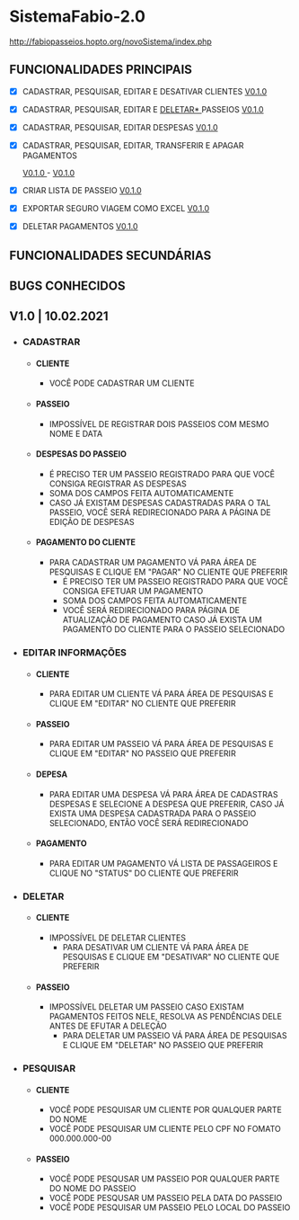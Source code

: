 # SistemaFabio-2.0
 http://fabiopasseios.hopto.org/novoSistema/index.php


## FUNCIONALIDADES PRINCIPAIS

- [X] CADASTRAR, PESQUISAR, EDITAR E DESATIVAR CLIENTES <a href="#010"> V0.1.0 </a>
- [X] CADASTRAR, PESQUISAR, EDITAR E <a href="#TIP1"> DELETAR* </a> PASSEIOS  <a href="#010"> V0.1.0 </a>
- [X] CADASTRAR, PESQUISAR, EDITAR DESPESAS   <a href="#010"> V0.1.0 </a>
- [X] CADASTRAR, PESQUISAR, EDITAR, TRANSFERIR E APAGAR PAGAMENTOS <p> <a href="#010"> V0.1.0 </a> - <a href="#010"> V0.1.0 </a> </p>
- [X] CRIAR LISTA DE PASSEIO   <a href="#010"> V0.1.0</a>
- [X] EXPORTAR SEGURO VIAGEM COMO EXCEL  <a href="#010"> V0.1.0</a>
- [X] DELETAR PAGAMENTOS <a href="#010"> V0.1.0</a>


## FUNCIONALIDADES SECUNDÁRIAS

## BUGS CONHECIDOS <p id="TIP1" > </p>
 
##  V1.0 | 10.02.2021 <p id="010"> </p>
 * ### CADASTRAR
   * #### CLIENTE
     * VOCÊ PODE CADASTRAR UM CLIENTE
   * #### PASSEIO
     * IMPOSSÍVEL DE REGISTRAR DOIS PASSEIOS COM MESMO NOME E DATA
   * #### DESPESAS DO PASSEIO
     * É PRECISO TER UM PASSEIO REGISTRADO PARA QUE VOCÊ CONSIGA REGISTRAR AS DESPESAS
     * SOMA DOS CAMPOS FEITA AUTOMATICAMENTE
     * CASO JÁ EXISTAM DESPESAS CADASTRADAS PARA O TAL PASSEIO, VOCÊ SERÁ REDIRECIONADO PARA A PÁGINA DE EDIÇÃO DE DESPESAS
   * #### PAGAMENTO DO CLIENTE
     * PARA CADASTRAR UM PAGAMENTO VÁ PARA ÁREA DE PESQUISAS E CLIQUE EM "PAGAR" NO CLIENTE QUE PREFERIR
       * É PRECISO TER UM PASSEIO REGISTRADO PARA QUE VOCÊ CONSIGA EFETUAR UM PAGAMENTO
       * SOMA DOS CAMPOS FEITA AUTOMATICAMENTE
       * VOCÊ SERÁ REDIRECIONADO PARA PÁGINA DE ATUALIZAÇÃO DE PAGAMENTO CASO JÁ EXISTA UM PAGAMENTO DO CLIENTE PARA O PASSEIO SELECIONADO

 * ### EDITAR INFORMAÇÕES
   * #### CLIENTE
     * PARA EDITAR UM CLIENTE VÁ PARA ÁREA DE PESQUISAS E CLIQUE EM "EDITAR" NO CLIENTE QUE PREFERIR
   * #### PASSEIO
     * PARA EDITAR UM PASSEIO VÁ PARA ÁREA DE PESQUISAS E CLIQUE EM "EDITAR" NO PASSEIO QUE PREFERIR
   * #### DEPESA
     * PARA EDITAR UMA DESPESA VÁ PARA ÁREA DE CADASTRAS DESPESAS E SELECIONE A DESPESA QUE PREFERIR, CASO JÁ EXISTA UMA DESPESA CADASTRADA PARA O PASSEIO SELECIONADO, ENTÃO VOCÊ SERÁ REDIRECIONADO  
   * #### PAGAMENTO
     * PARA EDITAR UM PAGAMENTO VÁ LISTA DE PASSAGEIROS E CLIQUE NO "STATUS" DO CLIENTE QUE PREFERIR 
     
 * ### DELETAR
   * #### CLIENTE
     * IMPOSSÍVEL DE DELETAR CLIENTES
       * PARA DESATIVAR UM CLIENTE VÁ PARA ÁREA DE PESQUISAS E CLIQUE EM "DESATIVAR" NO CLIENTE QUE PREFERIR
   * #### PASSEIO
     * IMPOSSÍVEL DELETAR UM PASSEIO CASO EXISTAM PAGAMENTOS FEITOS NELE, RESOLVA AS PENDÊNCIAS DELE ANTES DE EFUTAR A DELEÇÃO
       * PARA DELETAR UM PASSEIO VÁ PARA ÁREA DE PESQUISAS E CLIQUE EM "DELETAR" NO PASSEIO QUE PREFERIR
 * ### PESQUISAR
   * #### CLIENTE
     * VOCÊ PODE PESQUISAR UM CLIENTE POR QUALQUER PARTE DO NOME 
     * VOCÊ PODE PESQUISAR UM CLIENTE PELO CPF NO FOMATO 000.000.000-00
   * #### PASSEIO
     * VOCÊ PODE PESQUSAR UM PASSEIO POR QUALQUER PARTE DO NOME DO PASSEIO
     * VOCÊ PODE PESQUSAR UM PASSEIO PELA DATA DO PASSEIO
     * VOCÊ PODE PESQUISAR UM PASSEIO PELO LOCAL DO PASSEIO
    
